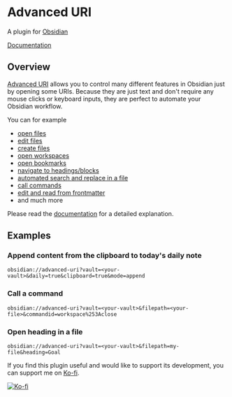 # Advanced URI

A plugin for [Obsidian](https://obsidian.md)

[Documentation](https://publish.obsidian.md/advanced-uri-doc)

## Overview

[Advanced URI](https://github.com/Vinzent03/obsidian-advanced-uri) allows you to control many different features in Obsidian just by opening some URIs. Because they are just text and don't require any mouse clicks or keyboard inputs, they are perfect to automate your Obsidian workflow.

You can for example 
- [open files](https://publish.obsidian.md/advanced-uri-doc/Actions/Navigation)
- [edit files](https://publish.obsidian.md/advanced-uri-doc/Actions/Writing)
- [create files](https://publish.obsidian.md/advanced-uri-doc/Actions/Writing)
- [open workspaces](https://publish.obsidian.md/advanced-uri-doc/Actions/Navigation)
- [open bookmarks](https://publish.obsidian.md/advanced-uri-doc/Actions/Bookmarks)
- [navigate to headings/blocks](https://publish.obsidian.md/advanced-uri-doc/Actions/Navigation)
- [automated search and replace in a file](https://publish.obsidian.md/advanced-uri-doc/Actions/Search)
- [call commands](https://publish.obsidian.md/advanced-uri-doc/Actions/Commands)
- [edit and read from frontmatter](https://publish.obsidian.md/advanced-uri-doc/actions/frontmatter)
- and much more

Please read the [documentation](https://publish.obsidian.md/advanced-uri-doc) for a detailed explanation.

## Examples

### Append content from the clipboard to today's daily note
```uri
obsidian://advanced-uri?vault=<your-vault>&daily=true&clipboard=true&mode=append
```

### Call a command
```uri
obsidian://advanced-uri?vault=<your-vault>&filepath=<your-file>&commandid=workspace%253Aclose
```

### Open heading in a file
```uri
obsidian://advanced-uri?vault=<your-vault>&filepath=my-file&heading=Goal
```

If you find this plugin useful and would like to support its development, you can support me on [Ko-fi](https://Ko-fi.com/Vinzent).

[![Ko-fi](https://ko-fi.com/img/githubbutton_sm.svg)](https://ko-fi.com/F1F195IQ5)
